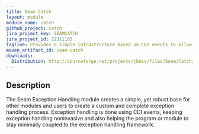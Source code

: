 ```yaml
---
title: Seam Catch
layout: module
module_name: catch
github_project: catch
jira_project_key: SEAMCATCH
jira_project_id: 12311103
tagline: Provides a simple infrastructure based on CDI events to allow application and module developers to establish a unified and robust exception handling process.
maven_artifact_id: seam-catch
downloads:
  Distribution: http://sourceforge.net/projects/jboss/files/Seam/Catch/3.0.0.Final/seam-catch-3.0.0.Final.zip/download
---
```

## Description
The Seam Exception Handling module creates a simple, yet robust base for other modules and users to
create a custom and complete exception handling process. Exception handling is done using CDI events,
keeping exception handling noninvasive and also helping the program or module to stay minimally coupled
to the exception handling framework.
